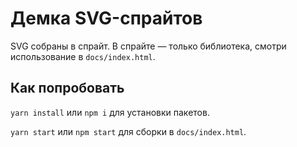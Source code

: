 # Демка SVG-спрайтов

SVG собраны в спрайт. В спрайте — только библиотека, смотри использование в `docs/index.html`.

## Как попробовать

`yarn install` или `npm i` для установки пакетов.

`yarn start` или `npm start` для сборки в `docs/index.html`.
